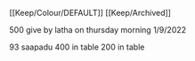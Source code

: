 [[Keep/Colour/DEFAULT]] [[Keep/Archived]] 

500 give by latha on thursday morning 1/9/2022

93 saapadu
400 in table 
200 in table
